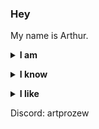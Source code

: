 ### Hey

My name is Arthur.

**<details><summary>I am</summary>**

- from Rio de Janeiro, Brazil.
- a self-taught programmer
- a game modder wannabe
</details>

**<details><summary>I know</summary>**

- Python
- Lua
- C++ (learning)
- C# (learning)
- GTA3script
- Batch
- Pawn
</details>

**<details><summary>I like</summary>**

- Programming (obviously)
- Things related to computers
- Gaming
- Aircrafts
- Military stuff
- Cars
</details>

Discord: artprozew

